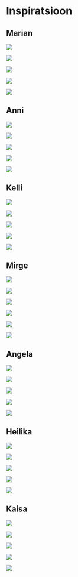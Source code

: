 # Inspiratsioon


## Marian


![](http://25.media.tumblr.com/9f1be8e3c84cfcb6e47b04b05001b068/tumblr_mvqterg5KN1qh0381o1_500.jpg)


![](http://typography-daily.com/wp-content/uploads/2013/11/126576.png)


![](http://31.media.tumblr.com/153f8e70e50a8b4e224ab57ec75bc330/tumblr_mvjpnhCnsB1qh0381o1_500.jpg)


![](http://typography-daily.com/wp-content/uploads/2013/10/web04.jpg)


![](http://25.media.tumblr.com/84a0f6a61bd06b89dc650e0eebac414e/tumblr_mvk6bn1DP21s2la0do1_500.jpg)


## Anni


![](http://24.media.tumblr.com/510f1188e77b29ab690cf71806a63e44/tumblr_mvq08dTZE21qkxrtro6_500.png)


![](http://24.media.tumblr.com/322a99a4a70aaffb42f7218459cbb091/tumblr_mv06elOBF61rs73t7o2_500.jpg)


![](http://25.media.tumblr.com/e359e1601443e8f212dfbb88084c2120/tumblr_mvvcfndKEY1qcv09ro2_500.png)


![](http://24.media.tumblr.com/8919c431b607580d82855d68eef7a2ec/tumblr_mv06elOBF61rs73t7o1_500.jpg)


![](http://25.media.tumblr.com/fdb128e3bd6d7eee16978fc55730e4e6/tumblr_mvnjfrn6mW1qkxrtro2_400.jpg)


## Kelli


![](http://25.media.tumblr.com/5909fa61da30c4d779b885c55bdb9cfe/tumblr_mw5owqbWEU1qh0381o1_500.jpg)


![](http://24.media.tumblr.com/e66b70f8b92b3e603919c25d790628ab/tumblr_mw08th3EeM1qi4z1yo3_500.jpg)


![](http://25.media.tumblr.com/ddb81027e47788ff260578c572c41c75/tumblr_mw08th3EeM1qi4z1yo4_500.jpg)


![](http://31.media.tumblr.com/dc5747904618d3a018a152670559dfcf/tumblr_mvxyc9dTy41qh0381o1_500.jpg)


![](http://24.media.tumblr.com/817e11f2b18bb8585d1984bc977d67cd/tumblr_mvygzuA2TC1qh0381o1_500.gif)


## Mirge


![](http://24.media.tumblr.com/31b0480fb4c133cacba8b41e50d22530/tumblr_mw8n8j2YeQ1qkxrtro1_500.png)


![](http://24.media.tumblr.com/99acfcdcdd9fe65466b8e171d2e2a9f4/tumblr_mw4xagnVf71qkxrtro2_500.png)


![](http://24.media.tumblr.com/097ae9679a55474118bb46e261f31afc/tumblr_mw8mlfPCMt1qkxrtro1_500.png)


![](http://25.media.tumblr.com/bb12395ba703f83783520b324b4d953b/tumblr_mw08th3EeM1qi4z1yo1_500.jpg)


![](http://31.media.tumblr.com/496dd92b8643a9df2cb67bcf33771ec7/tumblr_mw08th3EeM1qi4z1yo2_500.jpg)


![](http://31.media.tumblr.com/f307c8deadd69d1d5c8dc3a2de4bba78/tumblr_mw7d2wXGy51qh0381o1_500.jpg)


## Angela


![](http://25.media.tumblr.com/25a2d285764cc303c9ff087687fd9058/tumblr_mvx62jl7sF1qh0381o1_500.jpg)


![](http://24.media.tumblr.com/60aa24ca7767c00e3802d92bf9101255/tumblr_mvx60568Vt1qh0381o1_500.jpg)


![](http://typography-daily.com/wp-content/uploads/2013/11/bmd-6.jpg)


![](http://24.media.tumblr.com/9a03e8781c886970107193726499aefe/tumblr_mvj9t5PA4h1qi4z1yo1_500.jpg)


![](http://typography-daily.com/wp-content/uploads/2013/11/bmd-2.jpg)


## Heilika


![](http://24.media.tumblr.com/01190d1bc3493e57309b7e3c1ebe2d6e/tumblr_mvj25eqN9o1qi4z1yo5_r2_500.jpg)


![](http://typography-daily.com/wp-content/uploads/2013/10/Alla_lettera_composizione.jpg)


![](http://typography-daily.com/wp-content/uploads/2013/10/foto_12.jpg)


![](http://25.media.tumblr.com/4863e333a4a09e35f1e9e89da4fe72af/tumblr_mvhrexBXtj1qfoihvo1_500.jpg)


![](http://typography-daily.com/wp-content/uploads/2013/10/foto_28.jpg)


## Kaisa


![](http://25.media.tumblr.com/3faf856ef42fa49225970f2e05d4eb2c/tumblr_mv8dd62FMH1qi4z1yo1_500.png)


![](http://www.typetoken.net/wp-content/uploads/2013/10/dinamo_grow_06.jpg)


![](http://www.typetoken.net/wp-content/uploads/2013/10/122655.png)


![](http://www.typetoken.net/wp-content/uploads/2013/10/D.png)


![](http://25.media.tumblr.com/9f075f25b47a340ed7f1a5ebcd5e27c1/tumblr_mv46z2sGdE1qi4z1yo6_r1_500.jpg)



